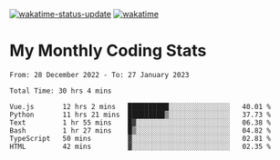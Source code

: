 [![wakatime-status-update](https://github.com/noopurphalak/noopurphalak/workflows/wakatime-status-update/badge.svg)](https://github.com/noopurphalak/noopurphalak/actions/workflows/main.yml)
[![wakatime](https://wakatime.com/badge/user/80ace140-ef40-4fdd-b8ed-f3be3d2e1aea.svg)](https://wakatime.com/@80ace140-ef40-4fdd-b8ed-f3be3d2e1aea)

# My Monthly Coding Stats

<!--START_SECTION:waka-->

```text
From: 28 December 2022 - To: 27 January 2023

Total Time: 30 hrs 4 mins

Vue.js       12 hrs 2 mins   ██████████░░░░░░░░░░░░░░░   40.01 %
Python       11 hrs 21 mins  █████████▒░░░░░░░░░░░░░░░   37.73 %
Text         1 hr 55 mins    █▓░░░░░░░░░░░░░░░░░░░░░░░   06.38 %
Bash         1 hr 27 mins    █▒░░░░░░░░░░░░░░░░░░░░░░░   04.82 %
TypeScript   50 mins         ▓░░░░░░░░░░░░░░░░░░░░░░░░   02.81 %
HTML         42 mins         ▓░░░░░░░░░░░░░░░░░░░░░░░░   02.35 %
```

<!--END_SECTION:waka-->
